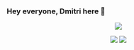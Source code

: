 ### Hey everyone, Dmitri here 👋

<p align="center">
  <img alig src="https://github-profile-trophy.vercel.app/?username=dmitri-daranuta&theme=darkhub&column=-1" />
</p>

<p align="center">
  <img src="https://github-readme-stats.vercel.app/api?username=dmitri-daranuta&show_icons=true&theme=github_dark">
  <img src="https://github-readme-stats.vercel.app/api/top-langs/?username=dmitri-daranuta&count_private=true&theme=github_dark&show_icons=true&layout=compact">
</p>

<!--
**dmitri-daranuta/dmitri-daranuta** is a ✨ _special_ ✨ repository because its `README.md` (this file) appears on your GitHub profile.

Here are some ideas to get you started:

- 🔭 I’m currently working on ...
- 🌱 I’m currently learning ...
- 👯 I’m looking to collaborate on ...
- 🤔 I’m looking for help with ...
- 💬 Ask me about ...
- 📫 How to reach me: ...
- 😄 Pronouns: ...
- ⚡ Fun fact: ...
-->
